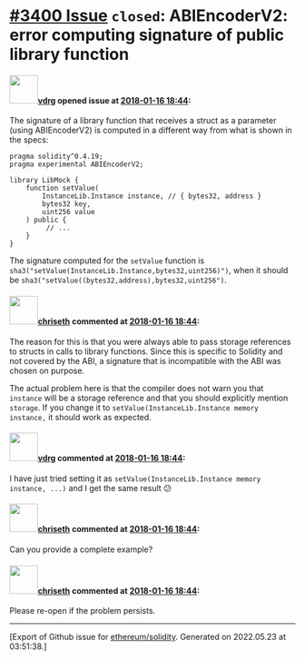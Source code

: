 # [\#3400 Issue](https://github.com/ethereum/solidity/issues/3400) `closed`: ABIEncoderV2: error computing signature of public library function

#### <img src="https://avatars.githubusercontent.com/u/3252614?u=7f9e40f09c1255eebaadc000d65fada57362d1c5&v=4" width="50">[vdrg](https://github.com/vdrg) opened issue at [2018-01-16 18:44](https://github.com/ethereum/solidity/issues/3400):

The signature of a library function that receives a struct as a parameter (using ABIEncoderV2) is computed in a different way from what is shown in the specs:

```
pragma solidity^0.4.19;
pragma experimental ABIEncoderV2;

library LibMock {
    function setValue(
        InstanceLib.Instance instance, // { bytes32, address }
        bytes32 key,
        uint256 value
    ) public {
         // ...
    }
}
```
The signature computed for the `setValue` function is `sha3("setValue(InstanceLib.Instance,bytes32,uint256)")`, when it should be `sha3("setValue((bytes32,address),bytes32,uint256")`.

#### <img src="https://avatars.githubusercontent.com/u/9073706?v=4" width="50">[chriseth](https://github.com/chriseth) commented at [2018-01-16 18:44](https://github.com/ethereum/solidity/issues/3400#issuecomment-358077217):

The reason for this is that you were always able to pass storage references to structs in calls to library functions. Since this is specific to Solidity and not covered by the ABI, a signature that is incompatible with the ABI was chosen on purpose.

The actual problem here is that the compiler does not warn you that `instance` will be a storage reference and that you should explicitly mention `storage`. If you change it to `setValue(InstanceLib.Instance memory instance,` it should work as expected.

#### <img src="https://avatars.githubusercontent.com/u/3252614?u=7f9e40f09c1255eebaadc000d65fada57362d1c5&v=4" width="50">[vdrg](https://github.com/vdrg) commented at [2018-01-16 18:44](https://github.com/ethereum/solidity/issues/3400#issuecomment-358083308):

I have just tried setting it as `setValue(InstanceLib.Instance memory instance, ...)` and I get the same result 😕

#### <img src="https://avatars.githubusercontent.com/u/9073706?v=4" width="50">[chriseth](https://github.com/chriseth) commented at [2018-01-16 18:44](https://github.com/ethereum/solidity/issues/3400#issuecomment-358255177):

Can you provide a complete example?

#### <img src="https://avatars.githubusercontent.com/u/9073706?v=4" width="50">[chriseth](https://github.com/chriseth) commented at [2018-01-16 18:44](https://github.com/ethereum/solidity/issues/3400#issuecomment-372733653):

Please re-open if the problem persists.


-------------------------------------------------------------------------------



[Export of Github issue for [ethereum/solidity](https://github.com/ethereum/solidity). Generated on 2022.05.23 at 03:51:38.]
